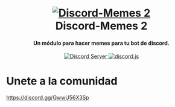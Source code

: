 <h1 align="center">
  <br>
  <a href="https://github.com/HazoxO/discord-memes2/blob/main/README.md"><img src="https://w.wallhaven.cc/full/8x/wallhaven-8x7qj2.jpg" alt="Discord-Memes 2"></a>
  <br>
  Discord-Memes 2
  <br>
</h1>

<h4 align="center">Un módulo para hacer memes para tu bot de discord.</h4>

<p align="center">
  <a href="https://discordapp.com/invite/7ZsYdpuF">
    <img src="https://discordapp.com/api/guilds/845459731308347442/widget.png?style=shield" alt="Discord Server">
  </a>
  <a href="https://github.com/discordjs/discord.js">
     <img src="https://img.shields.io/badge/discord-js-blue.svg" alt="discord.js">
  </a>

 
  # Unete a la comunidad
  
  https://discord.gg/GwwU56X3Sp

 
